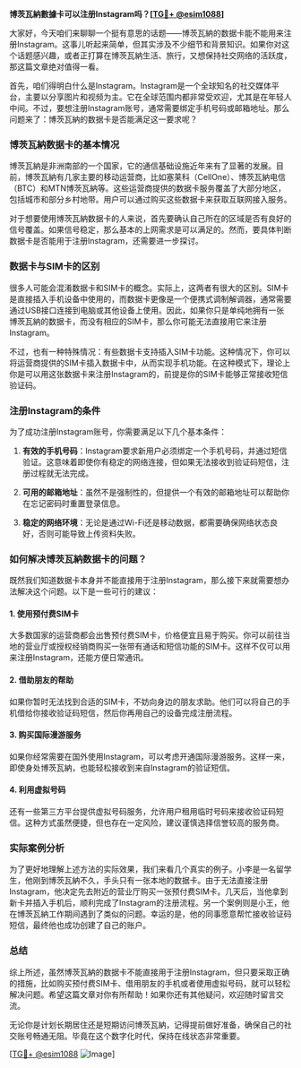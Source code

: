 **博茨瓦納數據卡可以注册Instagram吗？[[TG💪+ @esim1088](https://t.me/s/esim1088)]**

大家好，今天咱们来聊聊一个挺有意思的话题——博茨瓦納的数据卡能不能用来注册Instagram。这事儿听起来简单，但其实涉及不少细节和背景知识。如果你对这个话题感兴趣，或者正打算在博茨瓦納生活、旅行，又想保持社交网络的活跃度，那这篇文章绝对值得一看。

首先，咱们得明白什么是Instagram。Instagram是一个全球知名的社交媒体平台，主要以分享图片和视频为主。它在全球范围内都非常受欢迎，尤其是在年轻人中间。不过，要想注册Instagram账号，通常需要绑定手机号码或邮箱地址。那么问题来了：博茨瓦納的数据卡是否能满足这一要求呢？

### 博茨瓦納数据卡的基本情况

博茨瓦納是非洲南部的一个国家，它的通信基础设施近年来有了显著的发展。目前，博茨瓦納有几家主要的移动运营商，比如塞莱科（CellOne）、博茨瓦納电信（BTC）和MTN博茨瓦納等。这些运营商提供的数据卡服务覆盖了大部分地区，包括城市和部分乡村地带。用户可以通过购买这些数据卡来获取互联网接入服务。

对于想要使用博茨瓦納数据卡的人来说，首先要确认自己所在的区域是否有良好的信号覆盖。如果信号稳定，那么基本的上网需求是可以满足的。然而，要具体判断数据卡是否能用于注册Instagram，还需要进一步探讨。

### 数据卡与SIM卡的区别

很多人可能会混淆数据卡和SIM卡的概念。实际上，这两者有很大的区别。SIM卡是直接插入手机设备中使用的，而数据卡更像是一个便携式调制解调器，通常需要通过USB接口连接到电脑或其他设备上使用。因此，如果你只是单纯地拥有一张博茨瓦納的数据卡，而没有相应的SIM卡，那么你可能无法直接用它来注册Instagram。

不过，也有一种特殊情况：有些数据卡支持插入SIM卡功能。这种情况下，你可以将运营商提供的SIM卡插入数据卡中，从而实现手机功能。在这种模式下，理论上你是可以用这张数据卡来注册Instagram的，前提是你的SIM卡能够正常接收短信验证码。

### 注册Instagram的条件

为了成功注册Instagram账号，你需要满足以下几个基本条件：

1. **有效的手机号码**：Instagram要求新用户必须绑定一个手机号码，并通过短信验证。这意味着即使你有稳定的网络连接，但如果无法接收到验证码短信，注册过程就无法完成。
   
2. **可用的邮箱地址**：虽然不是强制性的，但提供一个有效的邮箱地址可以帮助你在忘记密码时重置登录信息。

3. **稳定的网络环境**：无论是通过Wi-Fi还是移动数据，都需要确保网络状态良好，否则可能导致上传资料失败。

### 如何解决博茨瓦納数据卡的问题？

既然我们知道数据卡本身并不能直接用于注册Instagram，那么接下来就需要想办法解决这个问题。以下是一些可行的建议：

#### 1. 使用预付费SIM卡
大多数国家的运营商都会出售预付费SIM卡，价格便宜且易于购买。你可以前往当地的营业厅或授权经销商购买一张带有通话和短信功能的SIM卡。这样不仅可以用来注册Instagram，还能方便日常通讯。

#### 2. 借助朋友的帮助
如果你暂时无法找到合适的SIM卡，不妨向身边的朋友求助。他们可以将自己的手机借给你接收验证码短信，然后你再用自己的设备完成注册流程。

#### 3. 购买国际漫游服务
如果你经常需要在国外使用Instagram，可以考虑开通国际漫游服务。这样一来，即使身处博茨瓦納，也能轻松接收到来自Instagram的验证短信。

#### 4. 利用虚拟号码
还有一些第三方平台提供虚拟号码服务，允许用户租用临时号码来接收验证码短信。这种方式虽然便捷，但也存在一定风险，建议谨慎选择信誉较高的服务商。

### 实际案例分析

为了更好地理解上述方法的实际效果，我们来看几个真实的例子。小李是一名留学生，他刚到博茨瓦納不久，手头只有一张本地的数据卡。由于无法直接注册Instagram，他决定先去附近的营业厅购买一张预付费SIM卡。几天后，当他拿到新卡并插入手机后，顺利完成了Instagram的注册流程。另一个案例则是小王，他在博茨瓦納工作期间遇到了类似的问题。幸运的是，他的同事愿意帮忙接收验证码短信，最终他也成功创建了自己的账户。

### 总结

综上所述，虽然博茨瓦納的数据卡不能直接用于注册Instagram，但只要采取正确的措施，比如购买预付费SIM卡、借用朋友的手机或者使用虚拟号码，就可以轻松解决问题。希望这篇文章对你有所帮助！如果你还有其他疑问，欢迎随时留言交流。

无论你是计划长期居住还是短期访问博茨瓦納，记得提前做好准备，确保自己的社交账号畅通无阻。毕竟在这个数字化时代，保持在线状态非常重要。

[[TG💪+ @esim1088](https://t.me/s/esim1088) ![Image](https://i.postimg.cc/4NQfJmqS/Snipaste-2025-05-13-00-14-12.png)]